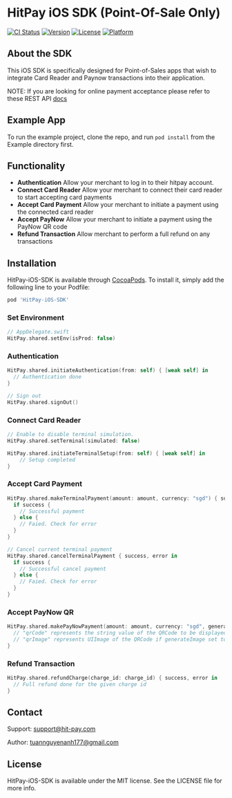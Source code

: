 # HitPay iOS SDK (Point-Of-Sale Only)

[![CI Status](https://img.shields.io/travis/tuannguyenanh177/HitPay-iOS-SDK.svg?style=flat)](https://travis-ci.org/tuannguyenanh177/HitPay-iOS-SDK)
[![Version](https://img.shields.io/cocoapods/v/HitPay-iOS-SDK.svg?style=flat)](https://cocoapods.org/pods/HitPay-iOS-SDK)
[![License](https://img.shields.io/cocoapods/l/HitPay-iOS-SDK.svg?style=flat)](https://cocoapods.org/pods/HitPay-iOS-SDK)
[![Platform](https://img.shields.io/cocoapods/p/HitPay-iOS-SDK.svg?style=flat)](https://cocoapods.org/pods/HitPay-iOS-SDK)

## About the SDK

This iOS SDK is specifically designed for Point-of-Sales apps that wish to integrate Card Reader and Paynow transactions into their application.

NOTE: If you are looking for online payment acceptance please refer to these REST API [docs](https://hit-pay.com/docs.html)

## Example App
To run the example project, clone the repo, and run `pod install` from the Example directory first.

## Functionality

- **Authentication** Allow your merchant to log in to their hitpay account.
- **Connect Card Reader** Allow your merchant to connect their card reader to start accepting card payments
- **Accept Card Payment** Allow your merchant to initiate a payment using the connected card reader
- **Accept PayNow** Allow your merchant to initiate a payment using the PayNow QR code
- **Refund Transaction** Allow merchant to perform a full refund on any transactions


## Installation

HitPay-iOS-SDK is available through [CocoaPods](https://cocoapods.org). To install
it, simply add the following line to your Podfile:

```ruby
pod 'HitPay-iOS-SDK'
```

### Set Environment

```swift
// AppDelegate.swift
HitPay.shared.setEnv(isProd: false)
```

### Authentication

```swift
HitPay.shared.initiateAuthentication(from: self) { [weak self] in
  // Authentication done
}

// Sign out
HitPay.shared.signOut()
```

### **Connect Card Reader**

```swift
// Enable to disable terminal simulation.
HitPay.shared.setTerminal(simulated: false)

HitPay.shared.initiateTerminalSetup(from: self) { [weak self] in
	// Setup completed
}

```

### Accept Card Payment

```swift
HitPay.shared.makeTerminalPayment(amount: amount, currency: "sgd") { success, error in
  if success {
    // Successful payment
  } else {
    // Faied. Check for error
  }
}

// Cancel current terminal payment
HitPay.shared.cancelTerminalPayment { success, error in
  if success {
    // Successful cancel payment
  } else {
    // Faied. Check for error
  }
}
```

### Accept PayNow QR

```swift
HitPay.shared.makePayNowPayment(amount: amount, currency: "sgd", generateImage: true) { qrCode, qrImage, success, error in
  // "qrCode" represents the string value of the QRCode to be displayed.
  // "qrImage" represents UIImage of the QRCode if generateImage set to true
}
```

### Refund Transaction

```swift
HitPay.shared.refundCharge(charge_id: charge_id) { success, error in
  // Full refund done for the given charge id
}
```


## Contact
Support: support@hit-pay.com

Author: tuannguyenanh177@gmail.com

## License

HitPay-iOS-SDK is available under the MIT license. See the LICENSE file for more info.
